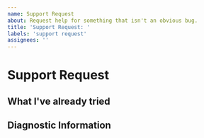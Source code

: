 ```yaml
---
name: Support Request
about: Request help for something that isn't an obvious bug.
title: 'Support Request: '
labels: 'support request'
assignees: ''
---
```


# Support Request
<!-- What do you need help with? -->
<!-- Be descriptive and use images or video where possible. -->

## What I've already tried
<!-- Reference any wiki pages you've already tried -->

## Diagnostic Information
<!-- Export diagnostics and attach or paste below -->
<!-- In the GUI, click Help -> Export Diagnostics -->
